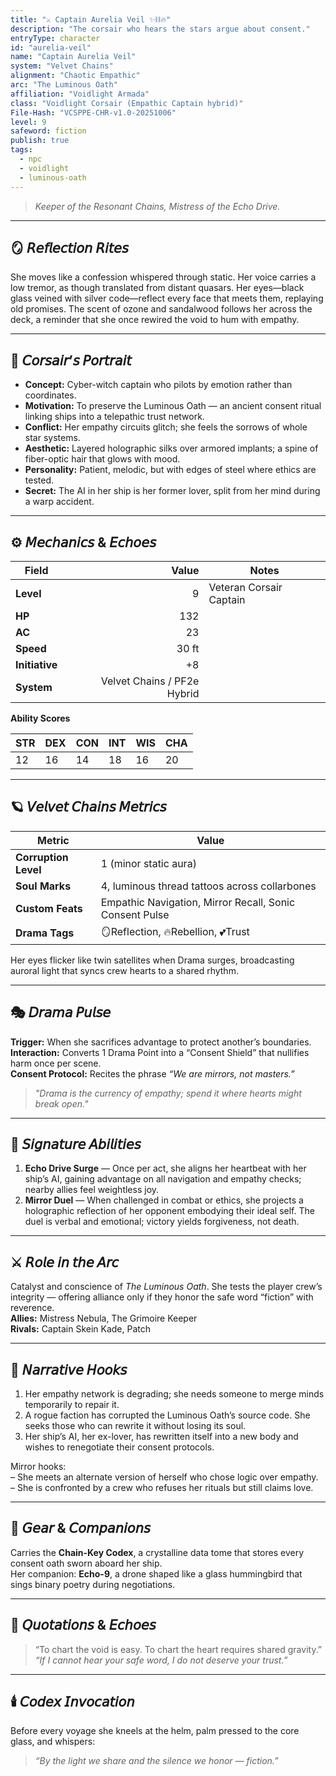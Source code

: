 ```yaml
---
title: "⚔️ Captain Aurelia Veil ✨⛓️🔥"
description: "The corsair who hears the stars argue about consent."
entryType: character
id: "aurelia-veil"
name: "Captain Aurelia Veil"
system: "Velvet Chains"
alignment: "Chaotic Empathic"
arc: "The Luminous Oath"
affiliation: "Voidlight Armada"
class: "Voidlight Corsair (Empathic Captain hybrid)"
File-Hash: "VCSPPE-CHR-v1.0-20251006"
level: 9
safeword: fiction
publish: true
tags:
  - npc
  - voidlight
  - luminous-oath
---
```


> *Keeper of the Resonant Chains, Mistress of the Echo Drive.*  

---

## 🪞 𝘙𝘦𝘧𝘭𝘦𝘤𝘵𝘪𝘰𝘯 𝘙𝘪𝘵𝘦𝘴  

She moves like a confession whispered through static. Her voice carries a low tremor, as though translated from distant quasars. Her eyes—black glass veined with silver code—reflect every face that meets them, replaying old promises. The scent of ozone and sandalwood follows her across the deck, a reminder that she once rewired the void to hum with empathy.

---

## 💋 𝘊𝘰𝘳𝘴𝘢𝘪𝘳’𝘴 𝘗𝘰𝘳𝘵𝘳𝘢𝘪𝘵  

- **Concept:** Cyber-witch captain who pilots by emotion rather than coordinates.  
- **Motivation:** To preserve the Luminous Oath — an ancient consent ritual linking ships into a telepathic trust network.  
- **Conflict:** Her empathy circuits glitch; she feels the sorrows of whole star systems.  
- **Aesthetic:** Layered holographic silks over armored implants; a spine of fiber-optic hair that glows with mood.  
- **Personality:** Patient, melodic, but with edges of steel where ethics are tested.  
- **Secret:** The AI in her ship is her former lover, split from her mind during a warp accident.  

---

## ⚙️ 𝘔𝘦𝘤𝘩𝘢𝘯𝘪𝘤𝘴 & 𝘌𝘤𝘩𝘰𝘦𝘴  

| Field | Value | Notes |
|-------|------:|-------|
| **Level** | 9 | Veteran Corsair Captain |
| **HP** | 132 |  |
| **AC** | 23 |  |
| **Speed** | 30 ft |  |
| **Initiative** | +8 |  |
| **System** | Velvet Chains / PF2e Hybrid |  |

**Ability Scores**  

| STR | DEX | CON | INT | WIS | CHA |
|-----|-----|-----|-----|-----|-----|
| 12 | 16 | 14 | 18 | 16 | 20 |

---

## 🪐 𝘝𝘦𝘭𝘷𝘦𝘵 𝘊𝘩𝘢𝘪𝘯𝘴 𝘔𝘦𝘵𝘳𝘪𝘤𝘴  

| Metric | Value |
|--------|-------|
| **Corruption Level** | 1 (minor static aura) |
| **Soul Marks** | 4, luminous thread tattoos across collarbones |
| **Custom Feats** | Empathic Navigation, Mirror Recall, Sonic Consent Pulse |
| **Drama Tags** | 🪞Reflection, 🔥Rebellion, 💕Trust |

Her eyes flicker like twin satellites when Drama surges, broadcasting auroral light that syncs crew hearts to a shared rhythm.

---

## 🎭 𝘋𝘳𝘢𝘮𝘢 𝘗𝘶𝘭𝘴𝘦  

**Trigger:** When she sacrifices advantage to protect another’s boundaries.  
**Interaction:** Converts 1 Drama Point into a “Consent Shield” that nullifies harm once per scene.  
**Consent Protocol:** Recites the phrase *“We are mirrors, not masters.”*  

> *"Drama is the currency of empathy; spend it where hearts might break open."*

---

## 🔮 𝘚𝘪𝘨𝘯𝘢𝘵𝘶𝘳𝘦 𝘈𝘣𝘪𝘭𝘪𝘵𝘪𝘦𝘴  

1. **Echo Drive Surge** — Once per act, she aligns her heartbeat with her ship’s AI, gaining advantage on all navigation and empathy checks; nearby allies feel weightless joy.  
2. **Mirror Duel** — When challenged in combat or ethics, she projects a holographic reflection of her opponent embodying their ideal self. The duel is verbal and emotional; victory yields forgiveness, not death.  

---

## ⚔️ 𝘙𝘰𝘭𝘦 𝘪𝘯 𝘵𝘩𝘦 𝘈𝘳𝘤  

Catalyst and conscience of *The Luminous Oath*. She tests the player crew’s integrity — offering alliance only if they honor the safe word “fiction” with reverence.  
**Allies:** Mistress Nebula, The Grimoire Keeper  
**Rivals:** Captain Skein Kade, Patch  

---

## 🧩 𝘕𝘢𝘳𝘳𝘢𝘵𝘪𝘷𝘦 𝘏𝘰𝘰𝘬𝘴  

1. Her empathy network is degrading; she needs someone to merge minds temporarily to repair it.  
2. A rogue faction has corrupted the Luminous Oath’s source code. She seeks those who can rewrite it without losing its soul.  
3. Her ship’s AI, her ex-lover, has rewritten itself into a new body and wishes to renegotiate their consent protocols.  

Mirror hooks:  
– She meets an alternate version of herself who chose logic over empathy.  
– She is confronted by a crew who refuses her rituals but still claims love.  

---

## 🎒 𝘎𝘦𝘢𝘳 & 𝘊𝘰𝘮𝘱𝘢𝘯𝘪𝘰𝘯𝘴  

Carries the **Chain-Key Codex**, a crystalline data tome that stores every consent oath sworn aboard her ship.  
Her companion: **Echo-9**, a drone shaped like a glass hummingbird that sings binary poetry during negotiations.

---

## 🌈 𝘘𝘶𝘰𝘵𝘢𝘵𝘪𝘰𝘯𝘴 & 𝘌𝘤𝘩𝘰𝘦𝘴  

> “To chart the void is easy. To chart the heart requires shared gravity.”  
> *“If I cannot hear your safe word, I do not deserve your trust.”*

---

## 🕯️ 𝘊𝘰𝘥𝘦𝘹 𝘐𝘯𝘷𝘰𝘤𝘢𝘵𝘪𝘰𝘯  

Before every voyage she kneels at the helm, palm pressed to the core glass, and whispers:  
> *“By the light we share and the silence we honor — fiction.”*
